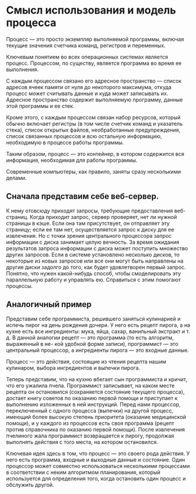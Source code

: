 # Смысл использования и модель процесса

Процесс — это просто экземпляр выполняемой программы, включая текущие значения счетчика команд, регистров и переменных.

Ключевым понятием во всех операционных системах является процесс.
Процессом, по существу, является программа во время ее выполнения.

С каждым процессом связано его адресное пространство — список адресов ячеек памяти от нуля до некоторого максимума, откуда процесс может считывать данные и куда может записывать их.
Адресное пространство содержит выполняемую программу, данные этой программы и ее стек.

Кроме этого, с каждым процессом связан набор ресурсов, который обычно включает регистры (в том числе счетчик команд и указатель стека), список открытых файлов, необработанные предупреждения, список связанных процессов и всю остальную информацию, необходимую в процессе работы программы.

Таким образом, процесс — это контейнер, в котором содержится вся информация, необходимая для работы программы. 

Современные компьютеры, как правило, заняты сразу несколькими делами.

## Сначала представим себе веб-сервер.

К нему отовсюду приходят запросы, требующие предоставления веб-страниц.
Когда приходит запрос, сервер проверяет, нет ли нужной страницы в кэше.
Если она там присутствует, он отправляет эту страницу; если ее там нет, осуществляется запрос к диску для ее извлечения.
Но с точки зрения центрального процессора запрос информации с диска занимает целую вечность.
За время ожидания результатов запроса информации с диска может поступить множество других запросов.
Если в системе установлено несколько дисков, то некоторые из новых запросов или все они могут быть направлены на другие диски задолго до того, как будет удовлетворен первый запрос.
Понятно, что нужен какой-нибудь способ, чтобы смоделировать эту параллельную работу и управлять ею. Справиться с этим помогают процессы.

## Аналогичный пример

Представим себе программиста, решившего заняться кулинарией и испечь пирог на день рождения дочери.
У него есть рецепт пирога, а на кухне есть все ингредиенты: мука, яйца, сахар, ванильный экстракт и т. д.
В данной аналогии рецепт — это программа (то есть алгоритм, выраженный в не- кой удобной форме записи), программист — это центральный процессор, а ингредиенты пирога — это входные данные.

Процесс — это действия, состоящие из чтения рецепта нашим кулинаром, выбора ингредиентов и выпечки пирога.

Теперь представим, что на кухню вбегает сын программиста и кричит, что его ужалила пчела.
Программист записывает, на каком месте рецепта он остановился (сохраняется состояние текущего процесса), достает книгу советов по оказанию первой помощи и приступает к выполнению изложенных в ней инструкций.
Перед нами процессор, переключенный с одного процесса (выпечки) на другой процесс, имеющий более высокую степень приоритета (оказание медицинской помощи), и у каждого из процессов есть своя программа (рецепт против справочника по оказанию первой помощи).
После извлечения пчелиного жала программист возвращается к пирогу, продолжая выполнять действия с того места, на котором остановился.

Ключевая идея здесь в том, что процесс — это своего рода действия.
У него есть программа, входные и выходные данные и состояние.
Один процессор может совместно использоваться несколькими процессами в соответствии с неким алгоритмом планирования, который используется для определения того, когда остановить один процесс и обслужить другой.
